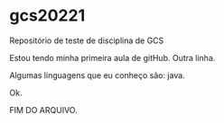 # gcs20221
Repositório de teste de disciplina de GCS

Estou tendo minha primeira aula de gitHub.
Outra linha.

Algumas linguagens que eu conheço são: java.

Ok.

FIM DO ARQUIVO.
